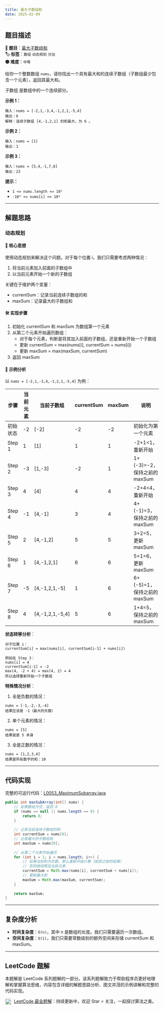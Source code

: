 ```yaml
---
title: 最大子数组和
date: 2025-02-09
---
```


## 题目描述

**🔗 题目**：[最大子数组和](https://leetcode.cn/problems/maximum-subarray/)  
**🏷️ 标签**：`数组` `动态规划` `分治`  
**🟡 难度**：`中等`  

给你一个整数数组 `nums`，请你找出一个具有最大和的连续子数组（子数组最少包含一个元素），返回其最大和。

子数组 是数组中的一个连续部分。

**示例 1：**
```
输入：nums = [-2,1,-3,4,-1,2,1,-5,4]
输出：6
解释：连续子数组 [4,-1,2,1] 的和最大，为 6 。
```

**示例 2：**
```
输入：nums = [1]
输出：1
```

**示例 3：**
```
输入：nums = [5,4,-1,7,8]
输出：23
```

**提示：**
- `1 <= nums.length <= 10⁵`
- `-10⁴ <= nums[i] <= 10⁴`

---

## 解题思路
### 动态规划

#### 📝 核心思想
使用动态规划来解决这个问题。对于每个位置 i，我们只需要考虑两种情况：
1. 将当前元素加入前面的子数组中
2. 以当前元素开始一个新的子数组

关键在于维护两个变量：
- currentSum：记录当前连续子数组的和
- maxSum：记录最大的子数组和

#### 🛠️ 实现步骤
1. 初始化 currentSum 和 maxSum 为数组第一个元素
2. 从第二个元素开始遍历数组：
   - 对于每个元素，判断是将其加入前面的子数组，还是重新开始一个子数组
   - 更新 currentSum = max(nums[i], currentSum + nums[i])
   - 更新 maxSum = max(maxSum, currentSum)
3. 返回 maxSum

#### 🧩 示例分析
以 `nums = [-2,1,-3,4,-1,2,1,-5,4]` 为例：

| 步骤 | 当前元素 | 当前子数组 | currentSum | maxSum | 说明 |
|------|----------|------------|------------|--------|------|
| 初始状态 | -2 | [-2] | -2 | -2 | 初始化为第一个元素 |
| Step 1 | 1 | [1] | 1 | 1 | -2+1<1，重新开始 |
| Step 2 | -3 | [1,-3] | -2 | 1 | 1+(-3)=-2，保持之前的 maxSum |
| Step 3 | 4 | [4] | 4 | 4 | -2+4<4，重新开始 |
| Step 4 | -1 | [4,-1] | 3 | 4 | 4+(-1)=3，保持之前的 maxSum |
| Step 5 | 2 | [4,-1,2] | 5 | 5 | 3+2=5，更新 maxSum |
| Step 6 | 1 | [4,-1,2,1] | 6 | 6 | 5+1=6，更新 maxSum |
| Step 7 | -5 | [4,-1,2,1,-5] | 1 | 6 | 6+(-5)=1，保持之前的 maxSum |
| Step 8 | 4 | [4,-1,2,1,-5,4] | 5 | 6 | 1+4=5，保持之前的 maxSum |

**状态转移分析**：
```
对于位置 i：
currentSum[i] = max(nums[i], currentSum[i-1] + nums[i])

例如在 Step 3：
nums[i] = 4
currentSum[i-1] = -2
max(4, -2 + 4) = max(4, 2) = 4
所以选择重新开始一个子数组
```

**特殊情况分析**：
1. 全是负数的情况：
```
nums = [-1,-2,-3,-4]
结果应该是 -1（最大的负数）
```

2. 单个元素的情况：
```
nums = [5]
结果就是 5 本身
```

3. 全是正数的情况：
```
nums = [1,2,3,4]
结果是所有数字的和：10
```

---

## 代码实现

完整的可运行代码：[L0053_MaximumSubarray.java](../src/main/java/L0053_MaximumSubarray.java)

```java
public int maxSubArray(int[] nums) {
    // 如果数组为空，返回 0
    if (nums == null || nums.length == 0) {
        return 0;
    }
    
    // 记录当前连续子数组的和
    int currentSum = nums[0];
    // 记录最大的子数组和
    int maxSum = nums[0];
    
    // 从第二个元素开始遍历
    for (int i = 1; i < nums.length; i++) {
        // 如果当前和为负数，那么重新开始计算（抛弃之前的结果）
        // 否则继续累加当前元素
        currentSum = Math.max(nums[i], currentSum + nums[i]);
        // 更新最大和
        maxSum = Math.max(maxSum, currentSum);
    }
    
    return maxSum;
}
```

---

## 复杂度分析

- **时间复杂度**：`O(n)`，其中 n 是数组的长度。我们只需要遍历一次数组。
- **空间复杂度**：`O(1)`，我们只需要常数级别的额外空间来存储 currentSum 和 maxSum。

---

## LeetCode 题解

本题解是 LeetCode 系列题解的一部分。该系列题解致力于帮助程序员更好地理解和掌握算法思维，内容包含详细的解题思路分析、图文并茂的示例讲解和完整的代码实现。

<img src="https://github.githubassets.com/images/modules/logos_page/GitHub-Mark.png" alt="GitHub" width="20" style="vertical-align: middle; margin-right: 5px"> [LeetCode 最全题解](https://github.com/LjyYano/LeetCode)：持续更新中，欢迎 Star ⭐️ 关注，一起探讨算法之美。 